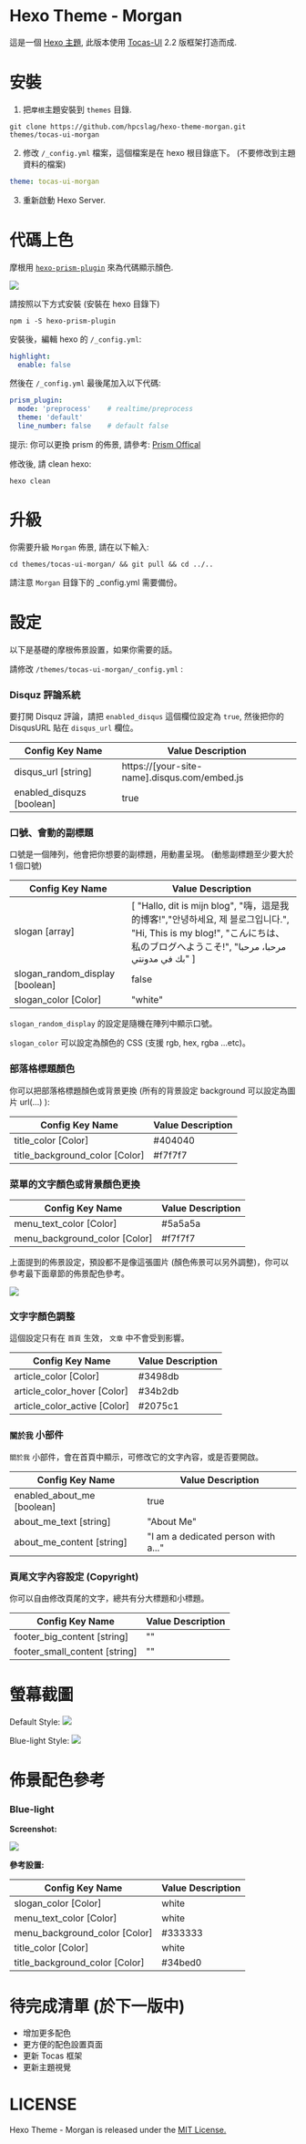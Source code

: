 # Hexo Theme - Morgan
這是一個 [Hexo 主題](https://hexo.io/), 此版本使用 [Tocas-UI](https://tocas-ui.com) 2.2 版框架打造而成.

# 安裝

1. 把`摩根`主題安裝到 `themes` 目錄.

```
git clone https://github.com/hpcslag/hexo-theme-morgan.git themes/tocas-ui-morgan
```

2. 修改 `/_config.yml` 檔案，這個檔案是在 hexo 根目錄底下。 (不要修改到主題資料的檔案)


```yaml
theme: tocas-ui-morgan
```

3. 重新啟動 Hexo Server.

# 代碼上色

摩根用 [`hexo-prism-plugin`](https://github.com/ele828/hexo-prism-plugin) 來為代碼顯示顏色.

![](http://i.imgur.com/qcA4ZCY.png)

請按照以下方式安裝 (安裝在 hexo 目錄下)

```
npm i -S hexo-prism-plugin
```
安裝後，編輯 hexo 的 `/_config.yml`: 
 
```yaml
highlight:
  enable: false
```

然後在 `/_config.yml` 最後尾加入以下代碼:

```yaml
prism_plugin:
  mode: 'preprocess'    # realtime/preprocess
  theme: 'default'
  line_number: false    # default false
```

提示: 你可以更換 prism 的佈景, 請參考: [Prism Offical](http://prismjs.com/)

修改後, 請 clean hexo:

```
hexo clean
```

# 升級

你需要升級 `Morgan` 佈景, 請在以下輸入:
```shell
cd themes/tocas-ui-morgan/ && git pull && cd ../..
```

請注意 `Morgan` 目錄下的 _config.yml 需要備份。


# 設定
以下是基礎的摩根佈景設置，如果你需要的話。

請修改 `/themes/tocas-ui-morgan/_config.yml` :

### Disquz 評論系統
要打開 Disquz 評論，請把 `enabled_disqus` 這個欄位設定為 `true`, 然後把你的 DisqusURL 貼在 `disqus_url` 欄位。

| Config Key Name  | Value Description |
| ---------------- | ----------------- |
| disqus_url [string] | https://[your-site-name].disqus.com/embed.js      |
| enabled_disquzs [boolean] | true      |

### 口號、會動的副標題
口號是一個陣列，他會把你想要的副標題，用動畫呈現。 (動態副標題至少要大於 1 個口號)

| Config Key Name  | Value Description |
| ---------------- | ----------------- |
| slogan [array] | [ "Hallo, dit is mijn blog", "嗨，這是我的博客!","안녕하세요, 제 블로그입니다.", "Hi, This is my blog!", "こんにちは、私のブログへようこそ!", "مرحبا، مرحبا بك في مدونتي" ] |
| slogan_random_display [boolean] | false |
| slogan_color [Color] | "white" |

`slogan_random_display` 的設定是隨機在陣列中顯示口號。

`slogan_color` 可以設定為顏色的 CSS (支援 rgb, hex, rgba ...etc)。

### 部落格標題顏色

你可以把部落格標題顏色或背景更換 (所有的背景設定 background 可以設定為圖片 url(...) ):

| Config Key Name  | Value Description |
| ---------------- | ----------------- |
| title_color [Color] | #404040 |
| title_background_color [Color] | #f7f7f7 |

### 菜單的文字顏色或背景顏色更換

| Config Key Name  | Value Description |
| ---------------- | ----------------- |
| menu_text_color [Color] | #5a5a5a |
| menu_background_color [Color] | #f7f7f7 |

上面提到的佈景設定，預設都不是像這張圖片 (顏色佈景可以另外調整)，你可以參考最下面章節的佈景配色參考。

![](http://i.imgur.com/iTme1vy.png)

### 文字字顏色調整

這個設定只有在 `首頁` 生效， `文章` 中不會受到影響。

| Config Key Name  | Value Description |
| ---------------- | ----------------- |
| article_color [Color] | #3498db |
| article_color_hover [Color] | #34b2db |
| article_color_active [Color] | #2075c1 |

### `關於我` 小部件
`關於我` 小部件，會在首頁中顯示，可修改它的文字內容，或是否要開啟。

| Config Key Name  | Value Description |
| ---------------- | ----------------- |
| enabled_about_me [boolean] | true |
| about_me_text [string] | "About Me" |
| about_me_content [string] | "I am a dedicated person with a..." |

### 頁尾文字內容設定 (Copyright)
你可以自由修改頁尾的文字，總共有分大標題和小標題。

| Config Key Name  | Value Description |
| ---------------- | ----------------- |
| footer_big_content [string] | "" |
| footer_small_content [string] | "" |


# 螢幕截圖
Default Style:
![](http://i.imgur.com/0udrykv.png)

Blue-light Style:
![](http://i.imgur.com/FpAcAcH.png)

# 佈景配色參考

### Blue-light
**Screenshot:**

![](http://i.imgur.com/FpAcAcH.png)

**參考設置:**

| Config Key Name  | Value Description |
| ---------------- | ----------------- |
| slogan_color [Color] | white |
| menu_text_color [Color] | white |
| menu_background_color [Color] | #333333 |
| title_color [Color] | white |
| title_background_color [Color] | #34bed0 |

# 待完成清單 (於下一版中)

 - 增加更多配色
 - 更方便的配色設置頁面
 - 更新 Tocas 框架
 - 更新主題視覺

# LICENSE
Hexo Theme - Morgan is released under the [MIT License.](https://github.com/hpcslag/hexo-theme-morgan/blob/master/LICENSE)
